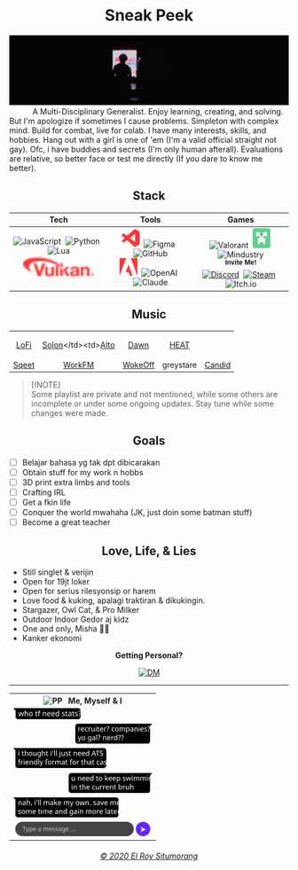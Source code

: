 <h1 align="center">Sneak Peek</h1>

![NULL](null.png)
&emsp;&emsp;&emsp;A Multi-Disciplinary Generalist. Enjoy learning, creating, and solving. But I'm apologize if sometimes I cause problems. Simpleton with complex mind. Build for combat, live for colab. I have many interests, skills, and hobbies. Hang out with a girl is one of 'em (I'm a valid official straight not gay). Ofc, i have buddies and secrets (I'm only human afterall). Evaluations are relative, so better face or test me directly (If you dare to know me better).

<h2 align="center">Stack</h2>
<p align="center">

| Tech | Tools | Games |
| :-: | :-: | :-: |
| <img src="https://cdn.simpleicons.org/javascript/ffcf36" alt="JavaScript" width="32" height="32"/>&nbsp;&nbsp;<img src="https://cdn.simpleicons.org/python/6424ff" alt="Python" width="32" height="32"/>&nbsp;&nbsp;<img src="https://cdn.simpleicons.org/lua/6424ff" alt="Lua" width="32" height="32"/><br><img src="svg/vulkan.svg" alt="Vulkan" width="128"/> | <img src="svg/vsc.svg" alt="Visual Studio Code" width="32" height="32"/>&nbsp;&nbsp;<img src="https://cdn.simpleicons.org/figma/6424ff" alt="Figma" width="32" height="32"/>&nbsp;&nbsp;<img src="https://cdn.simpleicons.org/github/6424ff" alt="GitHub" width="32" height="32"/><br><img src="svg/adb.svg" alt="Adobe" width="32" height="32"/>&nbsp;&nbsp;<img src="https://cdn.simpleicons.org/openai/64cf8f" alt="OpenAI" width="32" height="32"/>&nbsp;&nbsp;<img src="https://cdn.simpleicons.org/claude/ff3636" alt="Claude" width="32" height="32"/> | <img src="https://cdn.simpleicons.org/valorant/ff3636" alt="Valorant" width="32" height="36"/>&nbsp;&nbsp;<img src="svg/mc.svg" alt="Minecraft" width="32" height="36"/>&nbsp;<img src="https://raw.githubusercontent.com/Anuken/Mindustry/refs/heads/master/core/assets/icons/icon.ico" alt="Mindustry" height="36"/><br><b><sup>Invite Me!</sup></b><br>[![Discord](https://img.shields.io/badge/el.ang__-6424ff?logo=discord&logoColor=white)](https://discord.com/users/668427384910905354)&nbsp;&nbsp;[![Steam](https://img.shields.io/badge/el--ang-6424ff?logo=steam&logoColor=white)](https://steamcommunity.com/id/el-ang)&nbsp;&nbsp;![Itch.io](https://img.shields.io/badge/Coming_Soon-ff3636?logo=itch.io&logoColor=white) |
</p>

<h2 align="center">Music</h2>
<table align="center"><tr align="center"><td>

[LoFi](https://music.youtube.com/playlist?list=PLe4sSJz8fEMg-E5fxu-FZpgQnih3clC7G)</td><td>[Solon](https://music.youtube.com/playlist?list=PLe4sSJz8fEMh6SPVl-Kt5v6996285UKU_)</td><td>[Alto](https://music.youtube.com/playlist?list=PLe4sSJz8fEMitxzVNgEFAiOb6IKHOsCFE)</td><td>[Dawn](https://music.youtube.com/playlist?list=PLe4sSJz8fEMgBj18kDE34FMdtKmwGiAnU)</td><td>[HEAT](https://music.youtube.com/playlist?list=PLe4sSJz8fEMhE-oZa8xeeak-qNWVIhNU)</td></tr><tr align="center"><td>[Sqeet](https://music.youtube.com/playlist?list=PLe4sSJz8fEMj_cvxN6vbcCIVyshArRsvl)</td><td>[WorkFM](https://music.youtube.com/playlist?list=PLe4sSJz8fEMhphyFrKkqA0-F_60qTXirK)</td><td>[WokeOff](https://music.youtube.com/playlist?list=PLe4sSJz8fEMhQpFJD8qE9pyOAD0xolMtt)</td><td>greystare</td><td>[Candid](https://music.youtube.com/playlist?list=PLe4sSJz8fEMiLoia6WBjiaaI4A6ZKh7TQ)</td></tr></table>

> [!NOTE]\
> Some playlist are private and not mentioned, while some others are incomplete or under some ongoing updates. Stay tune while some changes were made.

<h2 align="center">Goals</h2>

- [ ] Belajar bahasa yg tak dpt dibicarakan
- [ ] Obtain stuff for my work n hobbs
- [ ] 3D print extra limbs and tools
- [ ] Crafting IRL
- [ ] Get a fkin life
- [ ] Conquer the world mwahaha (JK, just doin some batman stuff)
- [ ] Become a great teacher

<h2 align="center"> Love, Life, & Lies</h2>

- Still singlet & verijin
- Open for 19jt loker
- Open for serius rilesyonsip or harem
- Love food & kuking, apalagi traktiran & dikukingin.
- Stargazer, Owl Cat, & Pro Milker
- Outdoor Indoor Gedor aj kidz
- One and only, Misha 🖤🦴
- Kanker ekonomi

<p align="center"><b>Getting Personal?</b></p>
<p align="center"><a href="https://ig.me/m/el.ang_?text=Misi%20bang%2C%20sry%20ganggu.%20Mau%20nanya."><img src="https://img.shields.io/badge/Message_Me!-6424ff?logo=instagram&logoColor=white" alt="DM"/></a></p>

---
<p align="center">
<table><tr><th><img src="https://github.com/identicons/el-ang.png" alt="PP" width="12" height="12"/>&ensp;&nbsp;Me, Myself & I</th></tr><tr><td><img src="chat/00.svg" height="20"></td></tr><tr align="right"><td><img src="chat/01.svg" height="36"></td></tr><tr><td><img src="chat/02.svg" height="36"></td></tr><tr align="right"><td><img src="chat/03.svg" height="36"/></td></tr><tr><td><img src="chat/04.svg" height="36"/></td></tr><tr><td><img src="chat/form.svg" height="26"/></td></tr></table></p>
<h6 align="center"><a href="LICENSE">© 2020 El Roy Situmorang</a></h6>